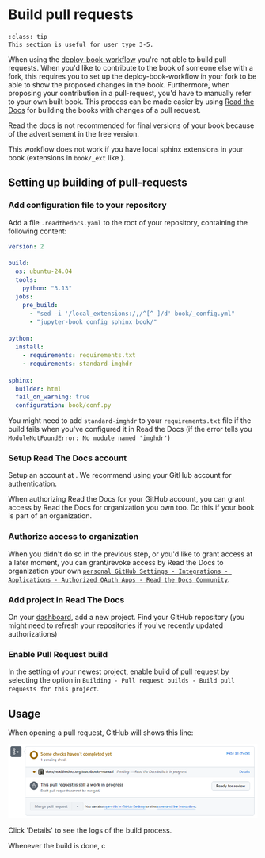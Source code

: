 # Build pull requests

```{admonition} User types
:class: tip
This section is useful for user type 3-5.
```

When using the [deploy-book-workflow](../external/deploy-book-workflow/README.md) you're not able to build pull requests. When you'd like to contribute to the book of someone else with a fork, this requires you to set up the deploy-book-workflow in your fork to be able to show the proposed changes in the book. Furthermore, when proposing your contribution in a pull-request, you'd have to manually refer to your own built book. This process can be made easier by using [Read the Docs](https://about.readthedocs.com/?ref=readthedocs.org) for building the books with changes of a pull request.

Read the docs is not recommended for final versions of your book because of the advertisement in the free version.

This workflow does not work if you have local sphinx extensions in your book (extensions in `book/_ext` like [](./apa.md)).

## Setting up building of pull-requests

### Add configuration file to your repository

Add a file `.readthedocs.yaml` to the root of your repository, containing the following content:

```yaml
version: 2

build:
  os: ubuntu-24.04
  tools:
    python: "3.13"
  jobs:
    pre_build:
      - "sed -i '/local_extensions:/,/^[^ ]/d' book/_config.yml"
      - "jupyter-book config sphinx book/"

python:
  install:
    - requirements: requirements.txt
    - requirements: standard-imghdr

sphinx:
  builder: html
  fail_on_warning: true
  configuration: book/conf.py
  ```

You might need to add `standard-imghdr` to your `requirements.txt` file if the build fails when you've configured it in Read the Docs (if the error tells you `ModuleNotFoundError: No module named 'imghdr'`)

### Setup Read The Docs account

Setup an account at [](https://app.readthedocs.org/accounts/login/?next=/dashboard/). We recommend using your GitHub account for authentication.

When authorizing Read the Docs for your GitHub account, you can grant access by Read the Docs for organization you own too. Do this if your book is part of an organization.

### Authorize access to organization
When you didn't do so in the previous step, or you'd like to grant access at a later moment, you can grant/revoke access by Read the Docs to organization your own [`personal GitHub Settings - Integrations - Applications - Authorized OAuth Apps - Read the Docs Community`](https://github.com/settings/connections/applications/fae83c942bc1d89609e2).

### Add project in Read The Docs

On your [dashboard](https://app.readthedocs.org/dashboard/), add a new project. Find your GitHub repository (you might need to refresh your repositories if you've recently updated authorizations)

### Enable Pull Request build

In the setting of your newest project, enable build of pull request by selecting the option in `Building - Pull request builds - Build pull requests for this project`.

## Usage

When opening a pull request, GitHub will shows this line:

![Read the docs in GitHub preview](./figures/readthedocs1.png)

Click 'Details' to see the logs of the build process.

Whenever the build is done, c